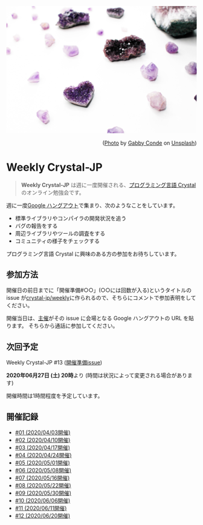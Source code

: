 ![](_images/crystal.jpg)

<p style="text-align: right">
  (<a href="https://unsplash.com/photos/2k1mKSA23l4">Photo</a> by <a href="https://unsplash.com/@samuraig">Gabby Conde</a> on <a href="https://unsplash.com/">Unsplash</a>)
</p>

# Weekly Crystal-JP

> **Weekly Crystal-JP** は週に一度開催される、[プログラミング言語 Crystal](https://crystal-lang.org/) のオンライン勉強会です。

週に一度[Google ハングアウト](https://hangouts.google.com/)で集まり、次のようなことをしています。

  - 標準ライブラリやコンパイラの開発状況を追う
  - バグの報告をする
  - 周辺ライブラリやツールの調査をする
  - コミュニティの様子をチェックする

プログラミング言語 Crystal に興味のある方の参加をお待ちしています。

## 参加方法

開催日の前日までに「開催準備#○○」(○○には回数が入る)というタイトルの issue が[crystal-jp/weekly](https://github.com/crystal-jp/weekly/issues)に作られるので、そちらにコメントで参加表明をしてください。

開催当日は、[主催][@MakeNowJust]がその issue に会場となる Google ハングアウトの URL を貼ります。
そちらから通話に参加してください。

[@MakeNowJust]: https://github.com/MakeNowJust

## 次回予定

Weekly Crystal-JP #13 ([開催準備issue](https://github.com/crystal-jp/weekly/issues/21))

**2020年06月27日 (土) 20時**より
(時間は状況によって変更される場合があります)

開催時間は1時間程度を予定しています。

## 開催記録

- [#01 (2020/04/03開催)](/minutes/2020-04-03.md)
- [#02 (2020/04/10開催)](/minutes/2020-04-10.md)
- [#03 (2020/04/17開催)](/minutes/2020-04-17.md)
- [#04 (2020/04/24開催)](/minutes/2020-04-24.md)
- [#05 (2020/05/01開催)](/minutes/2020-05-01.md)
- [#06 (2020/05/08開催)](/minutes/2020-05-08.md)
- [#07 (2020/05/16開催)](/minutes/2020-05-16.md)
- [#08 (2020/05/22開催)](/minutes/2020-05-22.md)
- [#09 (2020/05/30開催)](/minutes/2020-05-30.md)
- [#10 (2020/06/06開催)](/minutes/2020-06-06.md)
- [#11 (2020/06/11開催)](/minutes/2020-06-11.md)
- [#12 (2020/06/20開催)](/minutes/2020-06-20.md)
